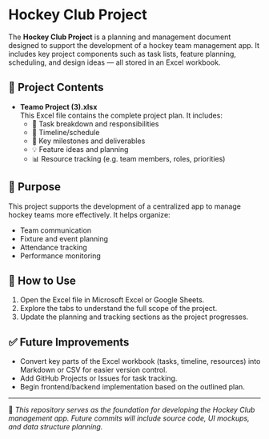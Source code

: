 # Hockey Club Project

The **Hockey Club Project** is a planning and management document designed to support the development of a hockey team management app. It includes key project components such as task lists, feature planning, scheduling, and design ideas — all stored in an Excel workbook.

## 📁 Project Contents

- **Teamo Project (3).xlsx**  
  This Excel file contains the complete project plan. It includes:
  - 📝 Task breakdown and responsibilities
  - 📅 Timeline/schedule
  - 🎯 Key milestones and deliverables
  - 💡 Feature ideas and planning
  - 📊 Resource tracking (e.g. team members, roles, priorities)

## 📌 Purpose

This project supports the development of a centralized app to manage hockey teams more effectively. It helps organize:
- Team communication
- Fixture and event planning
- Attendance tracking
- Performance monitoring

## 🧠 How to Use

1. Open the Excel file in Microsoft Excel or Google Sheets.
2. Explore the tabs to understand the full scope of the project.
3. Update the planning and tracking sections as the project progresses.

## ✅ Future Improvements

- Convert key parts of the Excel workbook (tasks, timeline, resources) into Markdown or CSV for easier version control.
- Add GitHub Projects or Issues for task tracking.
- Begin frontend/backend implementation based on the outlined plan.

---

📌 *This repository serves as the foundation for developing the Hockey Club management app. Future commits will include source code, UI mockups, and data structure planning.*


